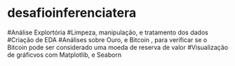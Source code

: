 # desafioinferenciatera
#Análise Explortória
#Limpeza, manipulação, e tratamento dos dados
#Criação de EDA
#Análises sobre Ouro, e  Bitcoin , para verificar se o Bitcoin pode ser considerado uma moeda de reserva de valor
#Visualização de gráficvos  com Matplotlib, e Seaborn
